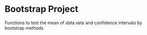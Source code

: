 # Bootstrap Project
Functions to test the mean of data sets and confidence intervals by bootstrap methods
